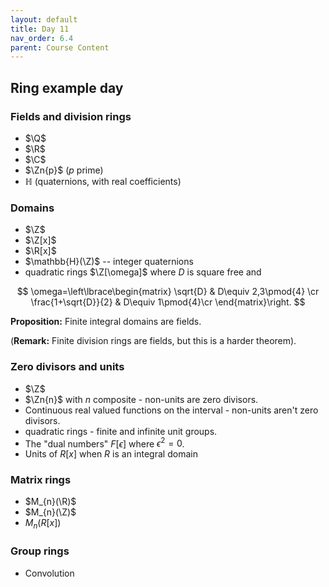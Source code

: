 ```yaml
---
layout: default
title: Day 11
nav_order: 6.4
parent: Course Content
---
```


## Ring example day

### Fields and division rings

- $\Q$ 
- $\R$
- $\C$
- $\Zn{p}$ ($p$ prime)
- $\mathbb{H}$ (quaternions, with real coefficients)

### Domains

- $\Z$
- $\Z[x]$
- $\R[x]$
- $\mathbb{H}(\Z)$ -- integer quaternions
- quadratic rings $\Z[\omega]$ where $D$ is square free and

$$
\omega=\left\lbrace\begin{matrix} \sqrt{D} & D\equiv 2,3\pmod{4} \cr
\frac{1+\sqrt{D}}{2} & D\equiv 1\pmod{4}\cr
\end{matrix}\right.
$$

**Proposition:** Finite integral domains are fields. 

(**Remark:** Finite division rings are fields, but this is a harder theorem).

### Zero divisors and units

- $\Z$
- $\Zn{n}$ with $n$ composite - non-units are zero divisors.
- Continuous real valued functions on the interval - non-units aren't zero divisors.
- quadratic rings - finite and infinite unit groups.
- The "dual numbers" $F[\epsilon]$ where $\epsilon^2=0$.
- Units of $R[x]$ when $R$ is an integral domain

### Matrix rings

- $M_{n}(\R)$
- $M_{n}(\Z)$
- $M_{n}(R[x])$

### Group rings

- Convolution


